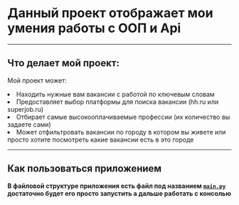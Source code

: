 Данный проект отображает мои умения работы с ООП и Api
=
---
Что делает мой проект:
-
Мой проект может:
<li>
Находить нужные вам вакансии с работой по ключевым словам
</li>
<li>
Предоставляет выбор платформы для поиска вакансии (hh.ru или superjob.ru)
</li>
<li>
Отбирает самые высокооплачиваемые профессии (их количество вы задаете сами)
</li>
<li>
Может отфильтровать вакансии по городу в котором вы живете или просто хотите посмотреть какие вакансии есть в это городе
</li>

----
Как пользоваться приложением
-----------------------------
**В файловой структуре приложения есть файл под названием [`main.py`](https://github.com/gulTrueKanekiSSS/course_work_oop/blob/main/main.py) достаточно будет его просто запустить а дальше работать с консолью**

